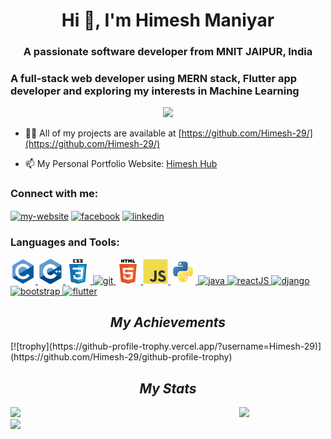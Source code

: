 <h1 align="center">Hi 👋, I'm Himesh Maniyar</h1>
<h3 align="center">A passionate software developer from MNIT JAIPUR, India</h3>
<h3>A full-stack web developer using MERN stack, Flutter app developer and exploring my interests in Machine Learning</h3>
<p align="center"> <img src="https://komarev.com/ghpvc/?username=himesh-29&label=Profile%20views&color=0e75b6&style=flat" /> </p>

- 👨‍💻 All of my projects are available at
[https://github.com/Himesh-29/](https://github.com/Himesh-29/)

- 📫 My Personal Portfolio Website: <a href="https://www.himeshhub.com" target="_blank">Himesh Hub</a>

<h3 align="left">Connect with me:</h3>
<p align="left">
    <a href="https://www.himeshhub.com" target="_blank"><img align="center" 
            src="https://www.freeiconspng.com/thumbs/website-icon/website-icon-8.png" alt="my-website" height="30" 
            width="40"/></a>
    <a href="https://www.facebook.com/himesh.maniar target="_blank"><img align="center"
            src="https://cdn.jsdelivr.net/npm/simple-icons@3.0.1/icons/facebook.svg" alt="facebook" height="30"
            width="40" /></a>
    <a href="https://www.linkedin.com/in/himesh-maniyar-0955151bb/" target="_blank"><img align="center"
            src="https://cdn.jsdelivr.net/npm/simple-icons@3.0.1/icons/linkedin.svg" alt="linkedin" height="30"
            width="40" /></a>
</p>

<h3 align="left">Languages and Tools:</h3>
<p align="left"> 
    <!-- C Programming -->
    <a href="https://www.cprogramming.com/" target="_blank"> 
    <img src="https://raw.githubusercontent.com/devicons/devicon/master/icons/c/c-original.svg" alt="c" width="40" height="40" /> </a> 
    <!-- C++ Programming -->
    <a href="https://www.w3schools.com/cpp/" target="_blank"> 
    <img src="https://raw.githubusercontent.com/devicons/devicon/master/icons/cplusplus/cplusplus-original.svg" alt="cplusplus" width="40" height="40" /> </a> 
    <!-- CSS3 -->
    <a href="https://www.w3schools.com/css/" target="_blank"> 
    <img src="https://raw.githubusercontent.com/devicons/devicon/master/icons/css3/css3-original-wordmark.svg" alt="css3" width="40" height="40" /> </a>
    <!-- Git -->
    <a href="https://git-scm.com/" target="_blank">
    <img src="https://www.vectorlogo.zone/logos/git-scm/git-scm-icon.svg" alt="git" width="40" height="40" /> </a> 
    <!-- HTML5 -->
    <a href="https://www.w3.org/html/" target="_blank">
    <img src="https://raw.githubusercontent.com/devicons/devicon/master/icons/html5/html5-original-wordmark.svg" alt="html5" width="40" height="40" /> </a> 
    <!-- Javascript Programming -->
    <a href="https://developer.mozilla.org/en-US/docs/Web/JavaScript" target="_blank"> 
    <img src="https://raw.githubusercontent.com/devicons/devicon/master/icons/javascript/javascript-original.svg" alt="javascript" width="40" height="40" /> </a> 
    <!-- Python Programming -->
    <a href="https://www.python.org" target="_blank">
    <img src="https://raw.githubusercontent.com/devicons/devicon/master/icons/python/python-original.svg" alt="python" width="40" height="40" /> </a>     
    <!-- Java programming -->
    <a href="https://www.oracle.com/in/java/" target="_blank"> 
    <img src="https://1000logos.net/wp-content/uploads/2020/09/Java-Logo.png" alt="java" width="40" height="40" /> </a>
    <!-- React JS -->
    <a href="https://reactjs.org/" target="_blank"> 
    <img src="https://upload.wikimedia.org/wikipedia/commons/thumb/a/a7/React-icon.svg/1200px-React-icon.svg.png" alt="reactJS" width="50" height="40" /> </a>
    <!-- Django -->
    <a href="https://www.djangoproject.com/" target="_blank"> 
    <img src="https://twilio-cms-prod.s3.amazonaws.com/original_images/django-dark.png" alt="django" width="60" height="40" /> </a>
    <!-- Bootstrap -->
    <a href="https://getbootstrap.com/" target="_blank"> 
    <img src="https://getbootstrap.com/docs/4.0/assets/brand/bootstrap-social-logo.png" alt="bootstrap" width="40" height="40" /> </a>
    <!-- Flutter -->
    <a href="https://flutter.dev/" target="_blank"> 
    <img src="https://tech.pelmorex.com/wp-content/uploads/2020/10/flutter.png" alt="flutter" width="60" height="40" /> </a>
 </p>

<h2 align='center'><i>My Achievements</i></h2>
[![trophy](https://github-profile-trophy.vercel.app/?username=Himesh-29)](https://github.com/Himesh-29/github-profile-trophy)
                                                                                                                    
<h2 align='center'><i>My Stats</i></h2>
<div align='center'>
    <img width=48.5% src="https://github-readme-stats.vercel.app/api?username=himesh-29&show_icons=true&theme=react&border_color=61dafb&include_all_commits=true"/>
    <img width=48.5% align="left" src="http://github-readme-streak-stats.herokuapp.com?user=himesh-29&theme=react&border=61DAFB&fire=DDB80F"/>
</div>
<div align='center'>
    <img width=48.5% hwight=100% align="left" src="https://github-readme-stats.vercel.app/api/top-langs/?username=himesh-29&langs_count=10&theme=react&layout=compact" />
</div>

